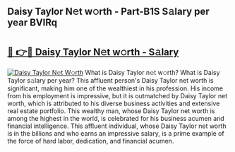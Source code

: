 ## Daisy Taylor N𝚎t w𝚘rth - Part-B1S S𝚊lary per year BVlRq

# <h2><a href="http://gc3q51.nevu.top/?p=Daisy+Taylor">🔗 👉🔴 Daisy Taylor N𝚎t w𝚘rth - S𝚊lary</a></h2>

[![Daisy Taylor N𝚎t W𝚘rth](https://i.imgur.com/Oavwk0R.jpeg)](http://gc3q51.nevu.top/?p=Daisy+Taylor)
What is Daisy Taylor n𝚎t w𝚘rth? What is Daisy Taylor s𝚊lary per year?
This affluent person's Daisy Taylor net worth is significant, making him one of the wealthiest in his profession. His income from his employment is impressive, but it is outmatched by Daisy Taylor net worth, which is attributed to his diverse business activities and extensive real estate portfolio. This wealthy man, whose Daisy Taylor net worth is among the highest in the world, is celebrated for his business acumen and financial intelligence. This affluent individual, whose Daisy Taylor net worth is in the billions and who earns an impressive salary, is a prime example of the force of hard labor, dedication, and financial acumen.
